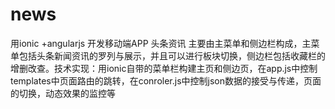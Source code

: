 # news
用ionic +angularjs 开发移动端APP 头条资讯
主要由主菜单和侧边栏构成，主菜单包括头条新闻资讯的罗列与展示，并且可以进行板块切换，侧边栏包括收藏栏的增删改查。技术实现：用ionic自带的菜单栏构建主页和侧边页，在app.js中控制templates中页面路由的跳转，在conroler.js中控制json数据的接受与传递，页面的切换，动态效果的监控等
